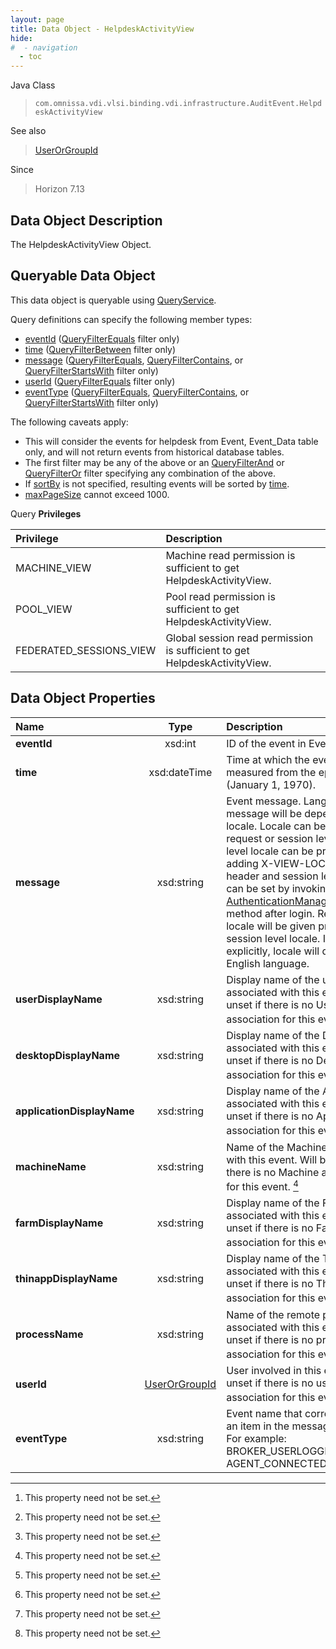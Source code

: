 ```yaml
---
layout: page
title: Data Object - HelpdeskActivityView
hide:
#  - navigation
  - toc
---
```






Java Class
> `com.omnissa.vdi.vlsi.binding.vdi.infrastructure.AuditEvent.HelpdeskActivityView`

See also
> [UserOrGroupId](vdi.entity.UserOrGroupId.md)

Since
> Horizon 7.13


## Data Object Description

The HelpdeskActivityView Object.

##  Queryable Data Object

This data object is queryable using [QueryService](vdi.query.QueryService.md "QueryService").

Query definitions can specify the following member types:

* [eventId](vdi.infrastructure.AuditEvent.HelpdeskActivityView.md#eventId) ([QueryFilterEquals](vdi.query.QueryFilter.Equals.md) filter only)
* [time](vdi.infrastructure.AuditEvent.HelpdeskActivityView.md#time) ([QueryFilterBetween](vdi.query.QueryFilter.Between.md) filter only)
* [message](vdi.infrastructure.AuditEvent.HelpdeskActivityView.md#message) ([QueryFilterEquals](vdi.query.QueryFilter.Equals.md), [QueryFilterContains](vdi.query.QueryFilter.Contains.md), or [QueryFilterStartsWith](vdi.query.QueryFilter.StartsWith.md) filter only)
* [userId](vdi.infrastructure.AuditEvent.HelpdeskActivityView.md#userId) ([QueryFilterEquals](vdi.query.QueryFilter.Equals.md) filter only)
* [eventType](vdi.infrastructure.AuditEvent.HelpdeskActivityView.md#eventType) ([QueryFilterEquals](vdi.query.QueryFilter.Equals.md), [QueryFilterContains](vdi.query.QueryFilter.Contains.md), or [QueryFilterStartsWith](vdi.query.QueryFilter.StartsWith.md) filter only)

The following caveats apply:
* This will consider the events for helpdesk from Event, Event_Data table only, and will not return events from historical database tables.
* The first filter may be any of the above or an [QueryFilterAnd](vdi.query.QueryFilter.And.md) or [QueryFilterOr](vdi.query.QueryFilter.Or.md) filter specifying any combination of the above.
* If [sortBy](vdi.query.QueryDefinition.md#sortBy) is not specified, resulting events will be sorted by [time](vdi.infrastructure.AuditEvent.HelpdeskActivityView.md#time).
* [maxPageSize](vdi.query.QueryDefinition.md#maxPageSize) cannot exceed 1000.



Query **Privileges**

Privilege | Description
:---|:---
MACHINE_VIEW|  Machine read permission is sufficient to get HelpdeskActivityView.
POOL_VIEW|  Pool read permission is sufficient to get HelpdeskActivityView.
FEDERATED_SESSIONS_VIEW|  Global session read permission is sufficient to get HelpdeskActivityView.



## Data Object Properties

 Name | Type | Description
:---|:---:|:---
**eventId**|  xsd:int|  ID of the event in Event Database.
**time**|  xsd:dateTime|  Time at which the event occurred, measured from the epoch (January 1, 1970).
**message**|  xsd:string|  Event message. Language of this message will be dependent on the locale. Locale can be set at request or session level. Request level locale can be provided by adding X-VIEW-LOCALE request header and session level locale can be set by invoking [AuthenticationManager_SetLocale](vdi.AuthenticationManager.md#setLocale) method after login. Request level locale will be given priority over session level locale. If not set explicitly, locale will default to English language.
**userDisplayName**|  xsd:string|  Display name of the user associated with this event. Will be unset if there is no User association for this event. [^1]
**desktopDisplayName**|  xsd:string|  Display name of the Desktop associated with this event. Will be unset if there is no Desktop association for this event. [^1]
**applicationDisplayName**|  xsd:string|  Display name of the Application associated with this event. Will be unset if there is no Application association for this event. [^1]
**machineName**|  xsd:string|  Name of the Machine associated with this event. Will be unset if there is no Machine association for this event. [^1]
**farmDisplayName**|  xsd:string|  Display name of the Farm associated with this event. Will be unset if there is no Farm association for this event. [^1]
**thinappDisplayName**|  xsd:string|  Display name of the Thinapp associated with this event. Will be unset if there is no Thinapp association for this event. [^1]
**processName**|  xsd:string|  Name of the remote process associated with this event. Will be unset if there is no process association for this event. [^1]
**userId**| [UserOrGroupId](vdi.entity.UserOrGroupId.md)|  User involved in this event. Will be unset if there is no user association for this event. [^1]
**eventType**|  xsd:string|  Event name that corresponds to an item in the message catalog. For example: BROKER_USERLOGGEDIN, AGENT_CONNECTED etc.


 


[^1]: This property need not be set.